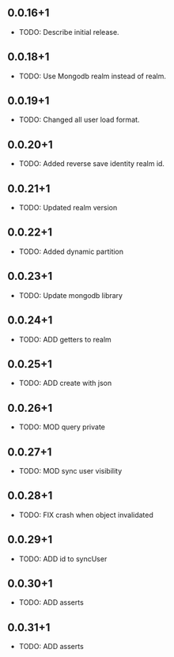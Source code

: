 ## 0.0.16+1

* TODO: Describe initial release.


## 0.0.18+1

* TODO: Use Mongodb realm instead of realm.


## 0.0.19+1

* TODO: Changed all user load format.


## 0.0.20+1

* TODO: Added reverse save identity realm id.

## 0.0.21+1

* TODO: Updated realm version

## 0.0.22+1

* TODO: Added dynamic partition

## 0.0.23+1

* TODO: Update mongodb library

## 0.0.24+1

* TODO: ADD getters to realm

## 0.0.25+1

* TODO: ADD create with json

## 0.0.26+1

* TODO: MOD query private

## 0.0.27+1

* TODO: MOD sync user visibility

## 0.0.28+1

* TODO: FIX crash when object invalidated

## 0.0.29+1

* TODO: ADD id to syncUser

## 0.0.30+1

* TODO: ADD asserts

## 0.0.31+1

* TODO: ADD asserts
